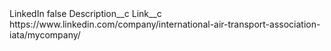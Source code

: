 <?xml version="1.0" encoding="UTF-8"?>
<CustomMetadata xmlns="http://soap.sforce.com/2006/04/metadata" xmlns:xsi="http://www.w3.org/2001/XMLSchema-instance" xmlns:xsd="http://www.w3.org/2001/XMLSchema">
    <label>LinkedIn</label>
    <protected>false</protected>
    <values>
        <field>Description__c</field>
        <value xsi:nil="true"/>
    </values>
    <values>
        <field>Link__c</field>
        <value xsi:type="xsd:string">https://www.linkedin.com/company/international-air-transport-association-iata/mycompany/</value>
    </values>
</CustomMetadata>

